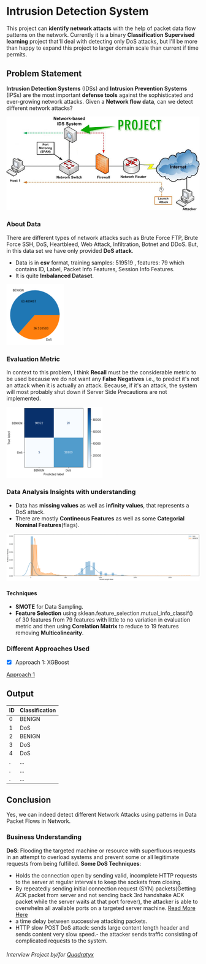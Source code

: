 # Intrusion Detection System
This project can **identify network attacts** with the help of packet data flow patterns on the network. Currently it is a binary **Classification Supervised learning** project that'll deal with detecting only DoS attacks, but I'll be more than happy to expand this project to larger domain scale than current if time permits.

## Problem Statement
**Intrusion Detection Systems** (IDSs) and **Intrusion Prevention Systems** (IPSs) are the most important **defense tools** against the sophisticated and ever-growing network attacks. Given a **Network flow data**, can we detect different network attacks?

<img src='IDS.png'/>

### About Data
There are different types of network attacks such as Brute Force FTP, Brute Force SSH, DoS, Heartbleed, Web Attack, Infiltration, Botnet and DDoS. But, in this data set we have only provided **DoS attack**.
- Data is in **csv** format, training samples: 519519 , features: 79 which contains ID, Label, Packet Info Features, Session Info Features.
- It is quite **Imbalanced Dataset**.
<img src='Unbalanced-Data.png' width=150/>

### Evaluation Metric
In context to this problem, I think **Recall** must be the considerable metric to be used because we do not want any **False Negatives** i.e., to predict it's not an attack when it is actually an attack. Because, if it's an attack, the system will most probably shut down if Server Side Precautions are not implemented.

<img src='Confusion-Matrix.png' width=250/>

### Data Analysis Insights with understanding
- Data has **missing values** as well as **infinity values**, that represents a DoS attack.
- There are mostly **Contineous Features** as well as some **Categorial Nominal Features**(flags).
<img src='ezgif.com-gif-maker.gif'/>
   
#### Techniques 
- **SMOTE** for Data Sampling.
- **Feature Selection** using sklean.feature_selection.mutual_info_classif() of 30 features from 79 features with little to no variation in evaluation metric and then using **Corelation Matrix** to reduce to 19 features removing **Multicolinearity**.


### Different Approaches Used
- [X] Approach 1: XGBoost

[Approach 1](Notebooks/ids.ipynb)

## Output
|ID | Classification|
|---|---------------|
|0	|	BENIGN|
|1	|	DoS|
|2	|	BENIGN|
|3 |	DoS|
|4 |	DoS|
|. |...|
|. |...|
|. |...|


## Conclusion
Yes, we can indeed detect different Network Attacks using patterns in Data Packet Flows in Network.


### Business Understanding
**DoS**: Flooding the targeted machine or resource with superfluous requests in an attempt to overload systems and prevent some or all legitimate requests from being fulfilled.
**Some DoS Techniques**:
- Holds the connection open by sending valid, incomplete HTTP requests to the server at regular intervals to keep the sockets from closing.
- By repeatedly sending initial connection request (SYN) packets(Getting ACK packet from server and not sending back 3rd handshake ACK packet while the server waits at that port forever), the attacker is able to overwhelm all available ports on a targeted server machine. [Read More Here](https://www.cloudflare.com/learning/ddos/syn-flood-ddos-attack/)
- a time delay between successive attacking packets.
- HTTP slow POST DoS attack: sends large content length header and sends content very slow speed.- the attacker sends traffic consisting of complicated requests to the system.

###### Interview Project by/for [Quadratyx](https://quadratyx.com)
